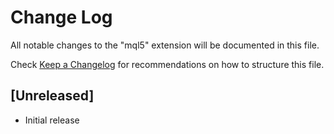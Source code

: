 # Change Log

All notable changes to the "mql5" extension will be documented in this file.

Check [Keep a Changelog](http://keepachangelog.com/) for recommendations on how to structure this file.

## [Unreleased]

- Initial release